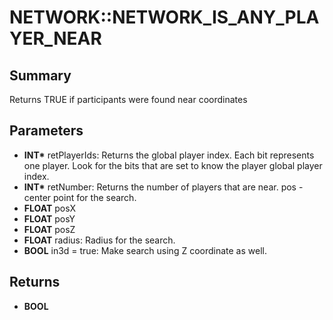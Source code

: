 # NETWORK::NETWORK_IS_ANY_PLAYER_NEAR

## Summary
Returns TRUE if participants were found near coordinates

## Parameters
* **INT\*** retPlayerIds:
Returns the global player index.
Each bit represents one player.
Look for the bits that are set to know the player global player index.
* **INT\*** retNumber:
Returns the number of players that are near.
pos - center point for the search.
* **FLOAT** posX
* **FLOAT** posY
* **FLOAT** posZ
* **FLOAT** radius: Radius for the search.
* **BOOL** in3d = true: Make search using Z coordinate as well.

## Returns
* **BOOL**